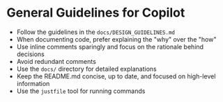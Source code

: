 <!-- Use this file to provide workspace-specific custom instructions to Copilot. For more details, visit https://code.visualstudio.com/docs/copilot/copilot-customization#_use-a-githubcopilotinstructionsmd-file -->

# General Guidelines for Copilot

- Follow the guidelines in the `docs/DESIGN_GUIDELINES.md`
- When documenting code, prefer explaining the "why" over the "how"
- Use inline comments sparingly and focus on the rationale behind decisions
- Avoid redundant comments
- Use the `docs/` directory for detailed explanations
- Keep the README.md concise, up to date, and focused on high-level information
- Use the `justfile` tool for running commands
